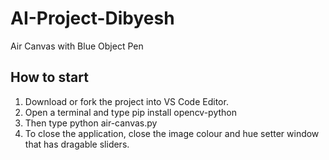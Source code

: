 # AI-Project-Dibyesh
Air Canvas with Blue Object Pen

## How to start

1. Download or fork the project into VS Code Editor.
2. Open a terminal and type pip install opencv-python
3. Then type python air-canvas.py
4. To close the application, close the image colour and hue setter window that has dragable sliders.
